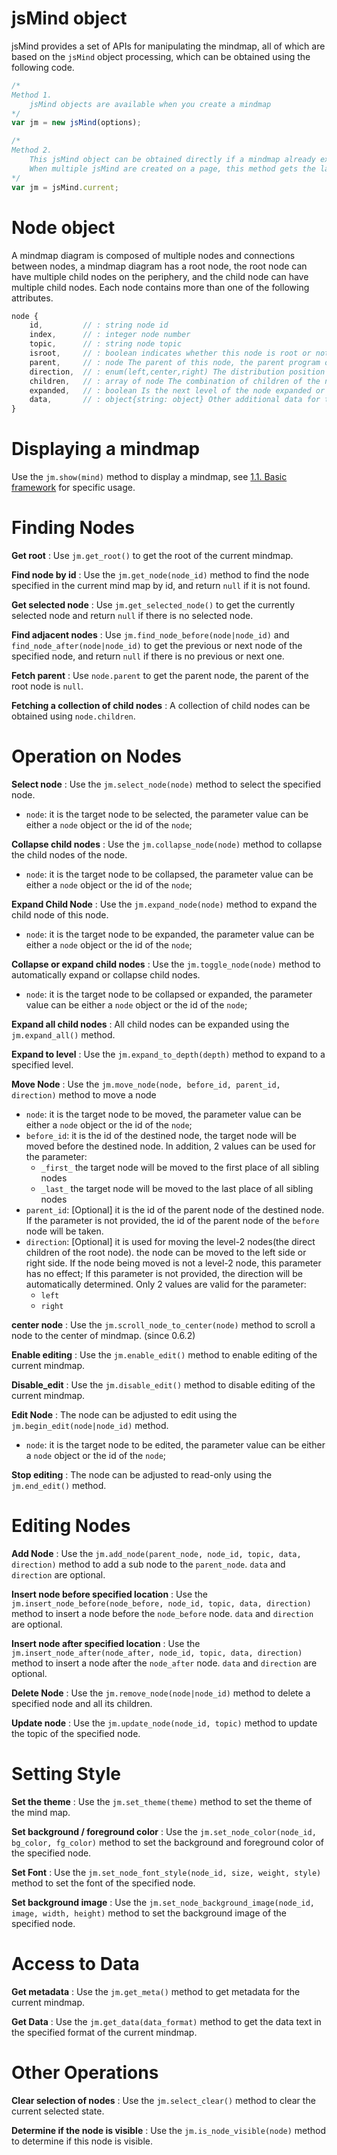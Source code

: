 jsMind object
===

jsMind provides a set of APIs for manipulating the mindmap, all of which are based on the `jsMind` object processing, which can be obtained using the following code.

```javascript
/*
Method 1.
    jsMind objects are available when you create a mindmap
*/
var jm = new jsMind(options);

/*
Method 2.
    This jsMind object can be obtained directly if a mindmap already exists on the current page
    When multiple jsMind are created on a page, this method gets the last object created
*/
var jm = jsMind.current;
```

Node object
===

A mindmap diagram is composed of multiple nodes and connections between nodes, a mindmap diagram has a root node, the root node can have multiple child nodes on the periphery, and the child node can have multiple child nodes. Each node contains more than one of the following attributes.

```javascript
node {
    id,         // : string node id
    index,      // : integer node number
    topic,      // : string node topic
    isroot,     // : boolean indicates whether this node is root or not
    parent,     // : node The parent of this node, the parent program of the root node is null, but please do not judge whether this node is the root node based on this property.
    direction,  // : enum(left,center,right) The distribution position of the node
    children,   // : array of node The combination of children of the node
    expanded,   // : boolean Is the next level of the node expanded or not
    data,       // : object{string: object} Other additional data for this node
}
```

Displaying a mindmap
===

Use the `jm.show(mind)` method to display a mindmap, see [1.1. Basic framework](1.usage.md) for specific usage.

Finding Nodes
===

**Get root** : Use `jm.get_root()` to get the root of the current mindmap.

**Find node by id** : Use the `jm.get_node(node_id)` method to find the node specified in the current mind map by id, and return `null` if it is not found.

**Get selected node** : Use `jm.get_selected_node()` to get the currently selected node and return `null` if there is no selected node.

**Find adjacent nodes** : Use `jm.find_node_before(node|node_id)` and `find_node_after(node|node_id)` to get the previous or next node of the specified node, and return `null` if there is no previous or next one.

**Fetch parent** : Use `node.parent` to get the parent node, the parent of the root node is `null`.

**Fetching a collection of child nodes** : A collection of child nodes can be obtained using `node.children`.

Operation on Nodes
===

**Select node** : Use the `jm.select_node(node)` method to select the specified node.
- `node`: it is the target node to be selected, the parameter value can be either a `node` object or the id of the `node`;

**Collapse child nodes** : Use the `jm.collapse_node(node)` method to collapse the child nodes of the node.
- `node`: it is the target node to be collapsed, the parameter value can be either a `node` object or the id of the `node`;

**Expand Child Node** : Use the `jm.expand_node(node)` method to expand the child node of this node.
- `node`: it is the target node to be expanded, the parameter value can be either a `node` object or the id of the `node`;

**Collapse or expand child nodes** : Use the `jm.toggle_node(node)` method to automatically expand or collapse child nodes.
- `node`: it is the target node to be collapsed or expanded, the parameter value can be either a `node` object or the id of the `node`;

**Expand all child nodes** : All child nodes can be expanded using the `jm.expand_all()` method.

**Expand to level** : Use the `jm.expand_to_depth(depth)` method to expand to a specified level.

**Move Node** : Use the `jm.move_node(node, before_id, parent_id, direction)` method to move a node
- `node`: it is the target node to be moved, the parameter value can be either a `node` object or the id of the `node`;
- `before_id`: it is the id of the destined node, the target node will be moved before the destined node. In addition, 2 values can be used for the parameter:
    - `_first_` the target node will be moved to the first place of all sibling nodes
    - `_last_`  the target node will be moved to the last place of all sibling nodes
- `parent_id`: [Optional] it is the id of the parent node of the destined node. If the parameter is not provided, the id of the parent node of the `before` node will be taken.
- `direction`: [Optional] it is used for moving the level-2 nodes(the direct children of the root node). the node can be moved to the left side or right side. If the node being moved is not a level-2 node, this parameter has no effect; If this parameter is not provided, the direction will be automatically determined. Only 2 values are valid for the parameter:
    - `left`
    - `right`

**center node** : Use the `jm.scroll_node_to_center(node)` method to scroll a node to the center of mindmap. (since 0.6.2)

**Enable editing** : Use the `jm.enable_edit()` method to enable editing of the current mindmap.

**Disable_edit** : Use the `jm.disable_edit()` method to disable editing of the current mindmap.

**Edit Node** : The node can be adjusted to edit using the `jm.begin_edit(node|node_id)` method.
- `node`: it is the target node to be edited, the parameter value can be either a `node` object or the id of the `node`;

**Stop editing** : The node can be adjusted to read-only using the `jm.end_edit()` method.


Editing Nodes
===

**Add Node** : Use the `jm.add_node(parent_node, node_id, topic, data, direction)` method to add a sub node to the `parent_node`. `data` and `direction` are optional.

**Insert node before specified location** : Use the `jm.insert_node_before(node_before, node_id, topic, data, direction)` method to insert a node before the `node_before` node. `data` and `direction` are optional.

**Insert node after specified location** : Use the `jm.insert_node_after(node_after, node_id, topic, data, direction)` method to insert a node after the `node_after` node. `data` and `direction` are optional.

**Delete Node** : Use the `jm.remove_node(node|node_id)` method to delete a specified node and all its children.

**Update node** : Use the `jm.update_node(node_id, topic)` method to update the topic of the specified node.


Setting Style
===

**Set the theme** : Use the `jm.set_theme(theme)` method to set the theme of the mind map.

**Set background / foreground color** : Use the `jm.set_node_color(node_id, bg_color, fg_color)` method to set the background and foreground color of the specified node.

**Set Font** : Use the `jm.set_node_font_style(node_id, size, weight, style)` method to set the font of the specified node.

**Set background image** : Use the `jm.set_node_background_image(node_id, image, width, height)` method to set the background image of the specified node.

Access to Data
===

**Get metadata** : Use the `jm.get_meta()` method to get metadata for the current mindmap.

**Get Data** : Use the `jm.get_data(data_format)` method to get the data text in the specified format of the current mindmap.

Other Operations
===

**Clear selection of nodes** : Use the `jm.select_clear()` method to clear the current selected state.

**Determine if the node is visible** : Use the `jm.is_node_visible(node)` method to determine if this node is visible.
